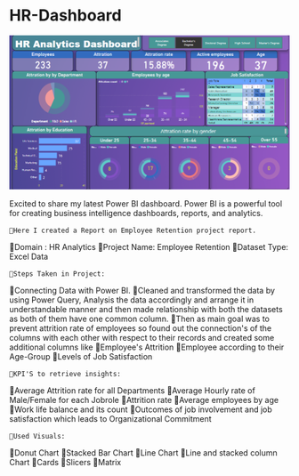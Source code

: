 # HR-Dashboard

![alt text](https://github.com/Rslinkan4/HR-Dashboard/blob/main/Screenshot%20(2).png)

Excited to share my latest Power BI dashboard. Power BI is a powerful tool for 
creating business intelligence dashboards, reports, and analytics.
```
🔹Here I created a Report on Employee Retention project report.
```
🔸Domain : HR Analytics
🔸Project Name: Employee Retention
🔸Dataset Type: Excel Data


```
🔹Steps Taken in Project:
```

🔸Connecting Data with Power BI.
🔸Cleaned and transformed the data by using Power Query, Analysis the data accordingly and arrange it in understandable manner and then made relationship with both the datasets as both of them have one common column.
🔸Then as main goal was to prevent attrition rate of employees so found out the connection's of the columns with each other with respect to their records and created some additional columns like
🔸Employee's Attrition 
🔸Employee according to their Age-Group
🔸Levels of Job Satisfaction

```
🔹KPI'S to retrieve insights:
```
🔸Average Attrition rate for all Departments
🔸Average Hourly rate of Male/Female for each Jobrole
🔸Attrition rate 
🔸Average employees by age
🔸Work life balance and its count
🔸Outcomes of job involvement and job satisfaction which leads to Organizational Commitment

```
🔹Used Visuals:
```

🔸Donut Chart 
🔸Stacked Bar Chart
🔸Line Chart
🔸Line and stacked column Chart
🔸Cards
🔸Slicers
🔸Matrix
